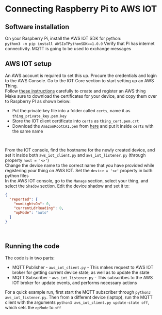 # Connecting Raspberry Pi to AWS IOT

## Software installation
On your Raspberry Pi, install the AWS IOT SDK for python: <br>
`python3 -m pip install AWSIoTPythonSDK==1.0.0`
Verify that Pi has internet connectivity. MQTT is going to be used to exchange messages <br>

## AWS IOT setup
An AWS account is required to set this up. Procure the credentials and login to the AWS Console. Go to the IOT Core section to start setting up an AWS Thing. <br>
Follow [these instructions](https://docs.aws.amazon.com/iot/latest/developerguide/register-device.html) carefully to create and register an AWS thing <br> 
Make sure to download the certificates for your device, and copy them over to Raspberry PI as shown below: <br>
* Put the private key file into a folder called `certs`, name it as `thing_private_key.pem.key`
* Store the IOT client certificate into `certs` as `thing_cert.pem.crt`
* Download the `AmazonRootCA1.pem` from [here](https://www.amazontrust.com/repository/AmazonRootCA1.pem) and put it inside `certs` with the same name
<br>

From the IOT console, find the hostname for the newly created device, and set it inside both `aws_iot_client.py` and `aws_iot_listener.py` (through property `host = '<>'`) <br>
Change the device name to the correct name that you have provided while registering your thing on AWS IOT. Set the `device = '<>'` property in both python files <br>
In the AWS IOT console, go to the `Manage` section, select your thing, and select the `Shadow` section. Edit the device shadow and set it to: 

```json
{
  "reported": {
    "numLightsOn": 0,
    "currentLdrReading": 0,
    "opMode": "auto"
  }
}
```
<br>

## Running the code
The code is in two parts: <br>
* MQTT Publisher - `aws_iot_client.py` - This makes request to AWS IOT broker for getting current device state, as well as to update the state
* MQTT Subscriber - `aws_iot_listener.py` - This subscribes to the AWS IOT broker for update events, and performs necessary actions

For a quick example run, first start the MQTT subscriber through `python3 aws_iot_listener.py`. Then from a different device (laptop), run the MQTT client with the arguments `python3 aws_iot_client.py update-state off`, which sets the `opMode` to `off` <br>

